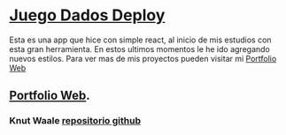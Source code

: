 # [**Juego Dados Deploy**](https://kwaale.github.io/PortFolioWeb/)

Esta es una app que hice con simple react, al inicio de mis estudios con esta gran herramienta. En estos ultimos momentos le he ido agregando nuevos estilos. Para ver mas de mis proyectos pueden visitar mi [Portfolio Web](https://kwaale.github.io/PortFolioWeb/)

## [Portfolio Web](https://kwaale.github.io/PortFolioWeb/).

### Knut Waale [repositorio github](https://github.com/kwaale)
